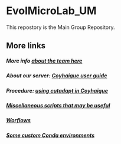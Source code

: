 # EvolMicroLab_UM
This repostory is the Main Group Repository. 

## More links

##### More info [about the team here](https://github.com/jpca21/EvolMicroLab_UM/blob/main/About_our_lab.md)
##### About our server: [Coyhaique user guide](Coyhaique_user_guide.md)
##### Procedure: [using cutadapt in Coyhaique](https://github.com/jpca21/EvolMicroLab_UM/blob/main/procedure_01.md)
##### [Miscellaneous scripts that may be useful](Various_scripts/)
##### [Worflows](Various_scripts/)
##### [Some custom Conda environments](https://github.com/jpca21/EvolMicroLab_UM/blob/main/conda_environments/README.md)
